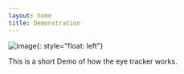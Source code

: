 ```yaml
---
layout: home
title: Demonstration
---
```


![image](helloworld4.gif){: style="float: left"}

This is a short Demo of how the eye tracker works.
